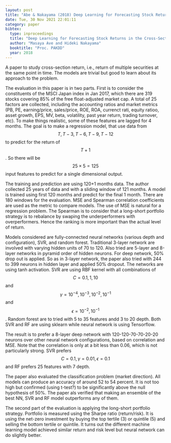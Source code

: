 ```yaml
---
layout: post
title: "Abe & Nakayama (2018) Deep Learning for Forecasting Stock Returns in the Cross-Section"
date: Tue, 30 Nov 2021 22:01:11
category: paper
bibtex:
  type: inproceedings
  title: "Deep Learning for Forecasting Stock Returns in the Cross-Section"
  author: "Masaya Ave and Hideki Nakayama"
  booktitle: "Proc. PAKDD"
  year: 2018
---
```


A paper to study cross-section return, i.e., return of multiple securities at
the same point in time. The models are trivial but good to learn about its
approach to the problem.

The evaluation in this paper is in two parts. First is to consider the
constituents of the MSCI Japan index in Jan 2017, which there are 319 stocks
covering 85% of the free float-adjusted market cap. A total of 25 factors are
collected, including the accounting ratios and market metrics (PB, PE,
earning/price, sales/price, ROE, ROA, currenct rati, equity ratioo, asset
growth, EPS, MV, beta, volatility, past year return, trading turnover, etc). To
make things realistic, some of these features are lagged for 4 months. The goal
is to make a regression model, that use data from $$T,T-3,T-6,T-9,T-12$$ to
predict for the return of $$T+1$$. So there will be $$25\times 5=125$$ input
features to predict for a single dimensional output.

The training and prediction are using 120+1 months data. The author collected
25 years of data and with a sliding window of 121 months. A model is trained
using first 120 months and predict for the final 1 month. There are 180 windows
for the evaluation. MSE and Spearman correlation coefficients are used as the
metric to compare models. The use of MSE is natural for a regression problem.
The Spearman is to consider that a long-short portfolio strategy is to
rebalance by swaping the underperformers with overperformers. Hence the ranking
is more important than the actual level of return.

Models considered are fully-connected neural networks (various depth and
configuration), SVR, and random forest. Traditional 3-layer network are
involved with varying hidden units of 70 to 120. Also tried are 5-layer and
8-layer networks in pyramid order of hidden neurons. For deep network, 50% drop
out is applied. So as in 3-layer network, the paper also tried with 244 to 399
neurons in hidden layer and applied 50% dropout. The networks are using tanh
activation. SVR are using RBF kernel with all combinations of $$C=0.1,1,10$$
and $$\gamma=10^{-4}, 10^{-3}, 10^{-2}, 10^{-1}$$ and
$$\epsilon=10^{-2},10^{-1}$$. Random forest are to tried with 5 to 35 features
andd 3 to 20 depth. Both SVR and RF are using sklearn while neural network is
using Tensorflow.

The result is to prefer a 8-layer deep network with 120-120-70-70-20-20 neurons
over other neural network configurations, based on correlation and MSE. Note
that the correlation is only at a bit less than 0.06, which is not particularly
strong. SVR prefers $$C=0.1,\gamma=0.01,\epsilon=0.1$$ and RF prefers 25
features with 7 depth.

The paper also evaluated the classification problem (market direction). All
models can produce an accuracy of around 52 to 54 percent. It is not too high
but confirmed (using t-test?) to be significantly above the null hypothesis of
50%. The paper als verified that making an ensemble of the best NN, SVR and RF
model outperforms any of them.

The second part of the evaluation is applying the long-short portfolio
strategy. Portfolio is measured using the Sharpe ratio (return/risk). It is
using the net-zero investment by buying the top tertile (3) or quintile (5) and
selling the bottom tertile or quintile. It turns out the different machine
learning model achieved similar return and risk level but neural network can do
slightly better.
